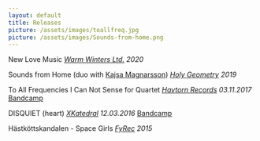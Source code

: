 ```yaml
---
layout: default
title: Releases
picture: /assets/images/toallfreq.jpg
picture: /assets/images/Sounds-from-home.png
---
```


New Love Music
*[Warm Winters Ltd.](https://warmwinters.ltd/) 2020*

Sounds from Home (duo with [Kajsa Magnarsson](http://kajsamagnarsson.tumblr.com/))
*[Holy Geometry](https://www.holygeometry.com/product/marta-forsberg-kajsa-magnarsson-mauro-hertig-sounds-from-home) 2019*

To All Frequencies I Can Not Sense for Quartet
*[Havtorn Records](http://www.havtornrecords.com/marta-forsberg-to-all-frequencies-i-can-not-sense-for-quartet/) 03.11.2017*
[Bandcamp](https://martaforsberg.bandcamp.com)

DISQUIET (heart)
*[XKatedral](http://www.xkatedral.se/) 12.03.2016*
[Bandcamp](https://xkatedral.bandcamp.com/album/xkatedral-volume-ii-2)

Hästköttskandalen - Space Girls
*[FyRec](https://www.fylkingen.se/fyrec) 2015*
